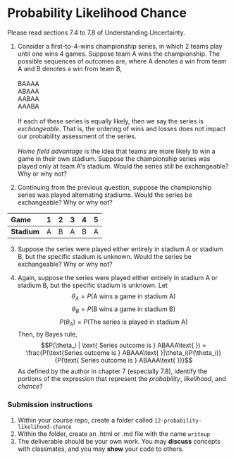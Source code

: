 Probability Likelihood Chance
========

Please read sections 7.4 to 7.8 of Understanding Uncertainty.

1. Consider a first-to-4-wins championship series, in which 2 teams play until one wins 4 games.  Suppose team A wins the championship.  The possible sequences of outcomes are, where A denotes a win from team A and B denotes a win from team B, <br><br>
BAAAA    
ABAAA  
AABAA  
AAABA<br><br>
If each of these series is equally likely, then we say the series is *exchangeable*.  That is, the ordering of wins and losses does not impact our probability assessment of the series.<br><br>*Home field advantage* is the idea that teams are more likely to win a game in their own stadium.  Suppose the championship series was played only at team A's stadium.  Would the series still be exchangeable?  Why or why not?

2. Continuing from the previous question, suppose the championship series was played alternating stadiums.  Would the series be exchangeable?  Why or why not?

|Game| 1| 2 | 3 | 4 | 5 |
|:---|:---:|:---:|:---:|:---:|:---:|
|**Stadium**| A | B | A | B | A |

3. Suppose the series were played either entirely in stadium A or stadium B, but the specific stadium is unknown.  Would the series be exchangeable?  Why or why not?

4. Again, suppose the series were played either entirely in stadium A or stadium B, but the specific stadium is unknown.  Let 
$$\theta_A = P(\text{A wins a game in stadium A})$$
$$\theta_B = P(\text{B wins a game in stadium B})$$
$$P(\theta_A) = P(\text{The series is played in stadium A})$$
Then, by Bayes rule,
$$P(\theta_i | \text{ Series outcome is } ABAAA\text{ }) = \frac{P(\text{Series outcome is } ABAAA\text{ }|\theta_i)P(\theta_i)}{P(\text{ Series outcome is } ABAAA\text{ })}$$
As defined by the author in chapter 7 (especially 7.8), identify the portions of the expression that represent the *probability*, *likelihood*, and *chance*?


### Submission instructions

1.  Within your course repo, create a folder called `12-probability-likelihood-chance`
1.  Within the folder, create an .html or .md file with the name `writeup`
1.  The deliverable should be your own work.  You may **discuss**
    concepts with classmates, and you may **show** your code to others.